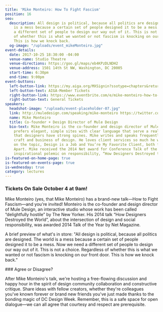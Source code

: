 ```yaml
---
title: 'Mike Monteiro: How To Fight Fascism'
position: 16
seo:
  description: All design is political, because all politics are designed. The world
    is a mess because a certain set of people designed it to be a mess. Now we need
    a different set of people to design our way out of it. This is not a choice. Regardless
    of whether this is what we wanted or not fascism is knocking on our front door.
    This is how we knock back.
  og-image: "/uploads/event_mikeMonteiro.jpg"
event-details:
  date: 2017-10-25 18:30:00 -04:00
  venue-name: Studio Theatre
  venue-directions: https://goo.gl/maps/eb4KPzDLNDH2
  venue-address: 1501 14th St NW, Washington, DC 20005
  start-time: 6:30pm
  end-time: 9:00pm
event-buttons:
  left-button-link: https://my.aiga.org/MXSignin?ssotype=chapters&returnurl=https://dc.aiga.org/event/mike-monteiro-fight-fascism/?redirect_source=
  left-button-text: AIGA-Member Tickets
  right-button-link: https://www.eventbrite.com/e/mike-monteiro-how-to-fight-fascism-tickets-38418940084
  right-button-text: General Tickets
speakers:
  headshot-image: "/uploads/event-placeholder-07.jpg"
  link: http://muledesign.com/speaking/mike-monteiro https://twitter.com/monteiro
  name: Mike Monteiro
  title: Co-founder + Design Director of Mule Design
  bio-text: Mike Monteiro is the co-founder and design director of Mule Design. He
    prefers elegant, simple sites with clear language that serve a real need. He prefers
    that designers have strong spines. Mike writes and speaks frequently about the
    craft and business of design. He loves client services so much he wrote two books
    on the topic, Design is a Job and You’re My Favorite Client, both from A Book
    Apart. Mike received the 2014 Net award for Conference Talk of the Year for his
    inspirational polemic on responsibility, “How Designers Destroyed the World.”
is-featured-on-home-page: true
is-featured-on-events-page: true
is-wednesday: true
category: lectures
---
```


### Tickets On Sale October 4 at 9am!

Mike Monteiro (yes, that Mike Monteiro) has a brand-new talk—How to Fight Fascism—and you're invited! Monteiro is the co-founder and design director of Mule Design, an interactive studio whose work has been called “delightfully hostile” by The New Yorker. His 2014 talk “How Designers Destroyed the World”, about the intersection of design and social responsibility, was awarded 2014 Talk of the Year by Net Magazine.

A brief preview of what's in store:
"All design is political, because all politics are designed. The world is a mess because a certain set of people designed it to be a mess. Now we need a different set of people to design our way out of it. This is not a choice. Regardless of whether this is what we wanted or not fascism is knocking on our front door. This is how we knock back."

\### Agree or Disagree?

After Mike Monteiro's talk, we're hosting a free-flowing discussion and happy hour in the spirit of design community collaboration and constructive critique. Share ideas with fellow creators, whether they're colleagues you've known forever or brand new friends you've just made thanks to the bonding magic of DC Design Week. Remember, this is a safe space for open dialogue—we can all agree that courtesy and respect are prerequisite.